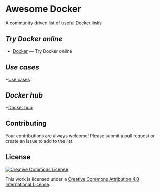 Awesome Docker
==============

A community driven list of useful Docker links


## *Try Docker online*

* [Docker](https://www.docker.com/tryit/) — Try Docker online


## *Use cases*

*[Use cases](https://www.docker.com/resources/usecases/) 


## *Docker hub*

*[Docker hub](https://registry.hub.docker.com/)



## Contributing

Your contributions are always welcome! Please submit a pull request or create an issue to add to the list.


## License

[![Creative Commons License](http://i.creativecommons.org/l/by/4.0/88x31.png)](http://creativecommons.org/licenses/by/4.0/)

This work is licensed under a [Creative Commons Attribution 4.0 International License](http://creativecommons.org/licenses/by/4.0/).

